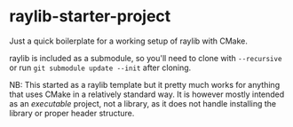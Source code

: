 # raylib-starter-project

Just a quick boilerplate for a working setup of raylib with CMake.

raylib is included as a submodule, so you'll need to clone with `--recursive` or run `git submodule update --init` after cloning.

NB: This started as a raylib template but it pretty much works for anything that uses CMake in a relatively standard way. It is however mostly intended as an *executable* project, not a library, as it does not handle installing the library or proper header structure.
